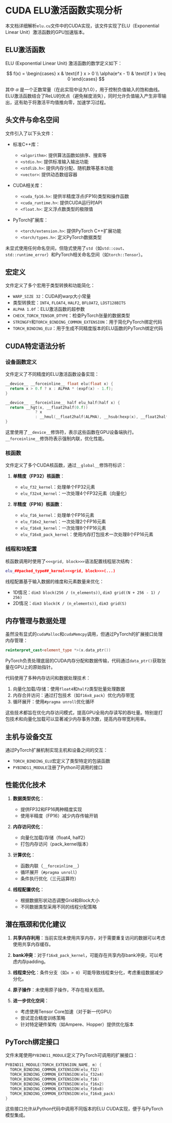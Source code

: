 # CUDA ELU激活函数实现分析

本文档详细解析`elu.cu`文件中的CUDA实现，该文件实现了ELU（Exponential Linear Unit）激活函数的GPU加速版本。

## ELU激活函数

ELU (Exponential Linear Unit) 激活函数的数学定义如下：

$$ f(x) = 
\begin{cases} 
x & \text{if } x > 0 \\
\alpha(e^x - 1) & \text{if } x \leq 0
\end{cases} $$

其中 $\alpha$ 是一个正数常量（在此实现中设为1.0），用于控制负值输入的饱和曲线。ELU激活函数结合了ReLU的优点（避免梯度消失），同时允许负值输入产生非零输出，这有助于将激活平均值推向零，加速学习过程。

## 头文件与命名空间

文件引入了以下头文件：
- 标准C++库：
  - `<algorithm>`: 提供算法函数如排序、搜索等
  - `<stdio.h>`: 提供标准输入输出功能
  - `<stdlib.h>`: 提供内存分配、随机数等基本功能
  - `<vector>`: 提供动态数组容器
  
- CUDA相关库：
  - `<cuda_fp16.h>`: 提供半精度浮点(FP16)类型和操作函数
  - `<cuda_runtime.h>`: 提供CUDA运行时API
  - `<float.h>`: 定义浮点数类型的极限值

- PyTorch扩展库：
  - `<torch/extension.h>`: 提供PyTorch C++扩展功能
  - `<torch/types.h>`: 定义PyTorch数据类型

未显式使用任何命名空间，但隐式使用了`std`（如`std::cout`、`std::runtime_error`）和PyTorch相关命名空间（如`torch::Tensor`）。

## 宏定义

文件定义了多个宏用于类型转换和功能简化：
- `WARP_SIZE 32`：CUDA的warp大小常量
- 类型转换宏：`INT4`, `FLOAT4`, `HALF2`, `BFLOAT2`, `LDST128BITS`
- `ALPHA 1.0f`：ELU激活函数的超参数
- `CHECK_TORCH_TENSOR_DTYPE`：检查PyTorch张量的数据类型
- `STRINGFY`和`TORCH_BINDING_COMMON_EXTENSION`：用于简化PyTorch绑定代码
- `TORCH_BINDING_ELU`：用于生成不同精度版本的ELU函数的PyTorch绑定代码

## CUDA特定语法分析

### 设备函数定义

文件定义了不同精度的ELU激活函数设备实现：

```cpp
__device__ __forceinline__ float elu(float x) {
  return x > 0.f ? x : ALPHA * (expf(x) - 1.f);
}

__device__ __forceinline__ half elu_half(half x) {
  return __hgt(x, __float2half(0.f))
             ? x
             : __hmul(__float2half(ALPHA), __hsub(hexp(x), __float2half(1.f)));
}
```

这里使用了`__device__`修饰符，表示这些函数在GPU设备端执行。`__forceinline__`修饰符表示强制内联，优化性能。

### 核函数

文件定义了多个CUDA核函数，通过`__global__`修饰符标识：

1. **单精度（FP32）核函数**：
   - `elu_f32_kernel`：处理单个FP32元素
   - `elu_f32x4_kernel`：一次处理4个FP32元素（向量化）

2. **半精度（FP16）核函数**：
   - `elu_f16_kernel`：处理单个FP16元素
   - `elu_f16x2_kernel`：一次处理2个FP16元素
   - `elu_f16x8_kernel`：一次处理8个FP16元素
   - `elu_f16x8_pack_kernel`：使用内存打包技术一次处理8个FP16元素

### 线程和块配置

核函数调用时使用了`<<<grid, block>>>`语法配置线程层次结构：
```cpp
elu_##packed_type##_kernel<<<grid, block>>>(...)
```

线程配置基于输入数据的维度和元素数量来优化：
- 1D情况：`dim3 block(256 / (n_elements))`, `dim3 grid((N + 256 - 1) / 256)`
- 2D情况：`dim3 block(K / (n_elements))`, `dim3 grid(S)`

## 内存管理与数据处理

虽然没有显式的`cudaMalloc`和`cudaMemcpy`调用，但通过PyTorch的扩展接口处理内存管理：

```cpp
reinterpret_cast<element_type *>(x.data_ptr())
```

PyTorch负责处理底层的CUDA内存分配和数据传输，代码通过`data_ptr()`获取张量在GPU上的原始指针。

代码使用了多种内存访问和数据处理技术：
1. 向量化加载/存储：使用`float4`和`half2`类型批量处理数据
2. 内存合并访问：通过打包技术（如`f16x8_pack`）优化内存带宽
3. 循环展开：使用`#pragma unroll`优化循环

这些技术都旨在优化内存访问模式，提高GPU全局内存读写的吞吐量。特别是打包技术和向量化加载可以显著减少内存事务次数，提高内存带宽利用率。

## 主机与设备交互

通过PyTorch扩展机制实现主机和设备之间的交互：
- `TORCH_BINDING_ELU`宏定义了类型特定的包装函数
- `PYBIND11_MODULE`注册了Python可调用的接口

## 性能优化技术

1. **数据类型优化**：
   - 提供FP32和FP16两种精度实现
   - 使用半精度（FP16）减少内存传输开销

2. **内存访问优化**：
   - 向量化加载/存储（float4, half2）
   - 打包内存访问（pack_kernel版本）

3. **计算优化**：
   - 函数内联（`__forceinline__`）
   - 循环展开（`#pragma unroll`）
   - 条件执行优化（三元运算符）

4. **线程配置优化**：
   - 根据数据形状动态调整Grid和Block大小
   - 不同数据类型采用不同的线程分配策略

## 潜在瓶颈和优化建议

1. **共享内存利用**：当前实现未使用共享内存，对于需要重复访问的数据可以考虑使用共享内存缓存。

2. **bank冲突**：对于`f16x8_pack_kernel`，可能存在共享内存bank冲突，可以考虑内存padding。

3. **线程束分化**：条件分支（如`x > 0`）可能导致线程束分化，考虑重组数据减少分化。

4. **原子操作**：未使用原子操作，不存在相关瓶颈。

5. **进一步优化空间**：
   - 考虑使用Tensor Core加速（对于新一代GPU）
   - 尝试混合精度训练策略
   - 针对特定硬件架构（如Ampere、Hopper）提供优化版本

## PyTorch绑定接口

文件末尾使用`PYBIND11_MODULE`定义了PyTorch可调用的扩展接口：
```cpp
PYBIND11_MODULE(TORCH_EXTENSION_NAME, m) {
  TORCH_BINDING_COMMON_EXTENSION(elu_f32)
  TORCH_BINDING_COMMON_EXTENSION(elu_f32x4)
  TORCH_BINDING_COMMON_EXTENSION(elu_f16)
  TORCH_BINDING_COMMON_EXTENSION(elu_f16x2)
  TORCH_BINDING_COMMON_EXTENSION(elu_f16x8)
  TORCH_BINDING_COMMON_EXTENSION(elu_f16x8_pack)
}
```
这些接口允许从Python代码中调用不同版本的ELU CUDA实现，便于与PyTorch模型集成。